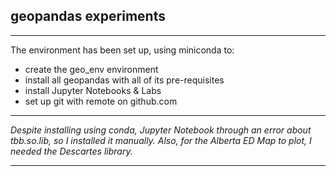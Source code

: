 ## geopandas experiments ##

---
The environment has been set up, using miniconda to:
- create the geo_env environment
- install all geopandas with all of its pre-requisites
- install Jupyter Notebooks & Labs
- set up git with remote on github.com

---
*Despite installing using conda, Jupyter Notebook through an error about tbb.so.lib, so I installed it manually. Also, for the Alberta ED Map to plot, I needed the Descartes library.*

--- 

